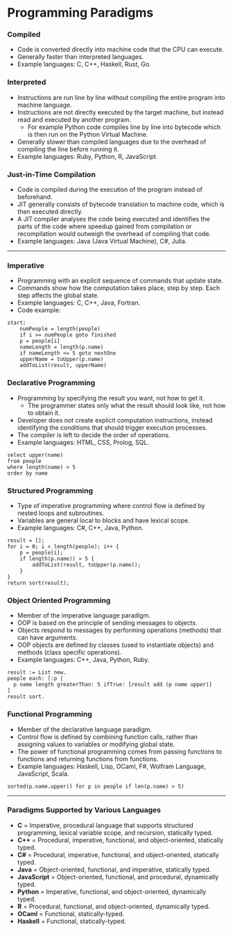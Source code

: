 
# Programming Paradigms

### Compiled
* Code is converted directly into machine code that the CPU can execute.
* Generally faster than interpreted languages.
* Example languages: C, C++, Haskell, Rust, Go.

### Interpreted
* Instructions are run line by line without compiling the entire program into machine language.
* Instructions are not directly executed by the target machine, but instead read and executed by another program.
    * For example Python code compiles line by line into bytecode which is then run on the Python Virtual Machine.
* Generally slower than compiled languages due to the overhead of compiling the line before running it.
* Example languages: Ruby, Python, R, JavaScript.

### Just-in-Time Compilation 
* Code is compiled during the execution of the program instead of beforehand.
* JIT generally consists of bytecode translation to machine code, which is then executed directly.
* A JIT compiler analyses the code being executed and identifies the parts of the code where speedup gained from compilation or recompilation would outweigh the overhead of compiling that code.
* Example languages: Java (Java Virtual Machine), C#, Julia.

---

### Imperative
* Programming with an explicit sequence of commands that update state.
* Commands show how the computation takes place, step by step. Each step affects the global state. 
* Example languages: C, C++, Java, Fortran.
* Code example:

```
start:
    numPeople = length(people)
    if i >= numPeople goto finished
    p = people[i]
    nameLength = length(p.name)
    if nameLength <= 5 goto nextOne
    upperName = toUpper(p.name)
    addToList(result, upperName)
```

### Declarative Programming
* Programming by specifying the result you want, not how to get it.
    - The programmer states only what the result should look like, not how to obtain it.
* Developer does not create explicit computation instructions, instead identifying the conditions that should trigger execution processes.
* The compiler is left to decide the order of operations.
* Example languages: HTML, CSS, Prolog, SQL.

```
select upper(name)
from people
where length(name) > 5
order by name
```

### Structured Programming
* Type of imperative programming where control flow is defined by nested loops and subroutines.
* Variables are general local to blocks and have lexical scope.
* Example languages: C#, C++, Java, Python.

```
result = [];
for i = 0; i < length(people); i++ {
    p = people[i];
    if length(p.name)) > 5 {
        addToList(result, toUpper(p.name));
    }
}
return sort(result);
```

### Object Oriented Programming
* Member of the imperative language paradigm.
* OOP is based on the principle of sending messages to objects.
* Objects respond to messages by performing operations (methods) that can have arguments. 
* OOP objects are defined by classes (used to instantiate objects) and methods (class specific operations).
* Example languages: C++, Java, Python, Ruby.

```
result := List new.
people each: [:p |
  p name length greaterThan: 5 ifTrue: [result add (p name upper)]
]
result sort.
```

### Functional Programming
* Member of the declarative language paradigm.
* Control flow is defined by combining function calls, rather than assigning values to variables or modifying global state.
* The power of functional programming comes from passing functions to functions and returning functions from functions. 
* Example languages: Haskell, Lisp, OCaml, F#, Wolfram Language, JavaScript, Scala.

```
sorted(p.name.upper() for p in people if len(p.name) > 5)
```

---

### Paradigms Supported by Various Languages
* **C** = Imperative, procedural language that supports structured programming, lexical variable scope, and recursion, statically typed.
* **C++** = Procedural, imperative, functional, and object-oriented, statically typed.
* **C#** = Procedural, imperative, functional, and object-oriented, statically typed.
* **Java** = Object-oriented, functional, and imperative, statically typed.
* **JavaScript** = Object-oriented, functional, and procedural, dynamically typed.
* **Python** = Imperative, functional, and object-oriented, dynamically typed.
* **R** = Procedural, functional, and object-oriented, dynamically typed.
* **OCaml** = Functional, statically-typed.
* **Haskell** = Functional, statically-typed.
